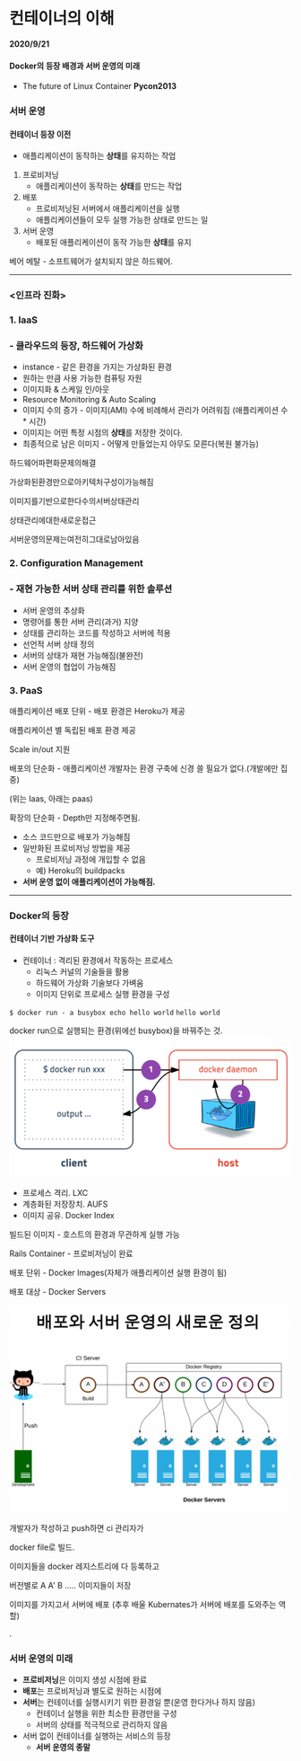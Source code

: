 # 컨테이너의 이해

**2020/9/21**

#### Docker의 등장 배경과 서버 운영의 미래

- The future of Linux Container **Pycon2013**



### 서버 운영

#### 컨테이너 등장 이전

- 애플리케이션이 동작하는 **상태**를 유지하는 작업

1. 프로비저닝
   - 애플리케이션이 동작하는 **상태**를 만드는 작업
2. 배포
   - 프로비저닝된 서버에서 애플리케이션을 실행
   - 애플리케이션들이 모두 실행 가능한 상태로 만드는 일
3. 서버 운영
   - 배포된 애플리케이션이 동작 가능한 **상태**를 유지



베어 메탈 - 소프트웨어가 설치되지 않은 하드웨어.

---

### <인프라 진화>

### 1. IaaS 

### - 클라우드의 등장, 하드웨어 가상화

- instance - 같은 환경을 가지는 가상화된 환경
- 원하는 만큼 사용 가능한 컴퓨팅 자원
- 이미지화 & 스케일 인/아웃
- Resource Monitoring & Auto Scaling
- 이미지 수의 증가 - 이미지(AMI) 수에 비례해서 관리가 어려워짐 (애플리케이션 수 * 시간)
- 이미지는 어떤 특정 시점의 **상태**를 저장한 것이다.
- 최종적으로 남은 이미지 - 어떻게 만들었는지 아무도 모른다(복원 불가능)

하드웨어파편화문제의해결

가상화된환경만으로아키텍처구성이가능해짐

이미지를기반으로한다수의서버상태관리

상태관리에대한새로운접근

서버운영의문제는여전히그대로남아있음



### 2. Configuration Management 

### - 재현 가능한 서버 상태 관리를 위한 솔루션

* 서버 운영의 추상화
* 명령어를 통한 서버 관리(과거) 지양
* 상태를 관리하는 코드를 작성하고 서버에 적용
* 선언적 서버 상태 정의
* 서버의 상태가 재현 가능해짐(불완전)
* 서버 운영의 협업이 가능해짐



### 3. PaaS

애플리케이션 배포 단위 - 배포 환경은 Heroku가 제공

애플리케이션 별 독립된 배포 환경 제공

Scale in/out 지원

배포의 단순화 - 애플리케이션 개발자는 환경 구축에 신경 쓸 필요가 없다.(개발에만 집중)

(위는 Iaas, 아래는 paas)

확장의 단순화 - Depth만 지정해주면됨. 



- 소스 코드만으로 배포가 가능해짐
- 일반화된 프로비저닝 방법을 제공
  - 프로비저닝 과정에 개입할 수 없음
  - 예) Heroku의 buildpacks
- **서버 운영 없이 애플리케이션이 가능해짐.**

---

### Docker의 등장

#### 컨테이너 기반 가상화 도구

* 컨테이너 : 격리된 환경에서 작동하는 프로세스
  * 리눅스 커널의 기술들을 활용
  * 하드웨어 가상화 기술보다 가벼움
  * 이미지 단위로 프로세스 실행 환경을 구성

`$ docker run - a busybox echo hello world`
`hello world`

docker run으로 실행되는 환경(위에선 busybox)을 바꿔주는 것.
![client_server](../img/client_server.PNG)

- 프로세스 격리. LXC
- 계층화된 저장장치. AUFS
- 이미지 공유. Docker Index

빌드된 이미지 - 호스트의 환경과 무관하게 실행 가능

Rails Container - 프로비저닝이 완료

배포 단위 - Docker Images(자체가 애플리케이션 실행 환경이 됨)

배포 대상 - Docker Servers


![release](../img/release.PNG)

개발자가 작성하고 push하면 ci 관리자가

docker file로 빌드.

이미지들을 docker 레지스트리에 다 등록하고

버전별로 A A' B ..... 이미지들이 저장

이미지를 가지고서 서버에 배포 (추후 배울 Kubernates가 서버에 배포를 도와주는 역할)

.

### 서버 운영의 미래

- **프로비저닝**은 이미지 생성 시점에 완료
- **배포**는 프로비저닝과 별도로 원하는 시점에
- **서버**는 컨테이너를 실행시키기 위한 환경일 뿐(운영 한다거나 하지 않음)
  - 컨테이너 실행을 위한 최소한 환경만을 구성
  - 서버의 상태를 적극적으로 관리하지 않음
- 서버 없이 컨테이너를 실행하는 서비스의 등장
  - **서버 운영의 종말**

